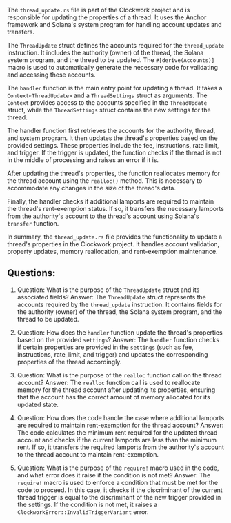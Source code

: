 The `thread_update.rs` file is part of the Clockwork project and is responsible for updating the properties of a thread. It uses the Anchor framework and Solana's system program for handling account updates and transfers.

The `ThreadUpdate` struct defines the accounts required for the `thread_update` instruction. It includes the authority (owner) of the thread, the Solana system program, and the thread to be updated. The `#[derive(Accounts)]` macro is used to automatically generate the necessary code for validating and accessing these accounts.

The `handler` function is the main entry point for updating a thread. It takes a `Context<ThreadUpdate>` and a `ThreadSettings` struct as arguments. The `Context` provides access to the accounts specified in the `ThreadUpdate` struct, while the `ThreadSettings` struct contains the new settings for the thread.

The handler function first retrieves the accounts for the authority, thread, and system program. It then updates the thread's properties based on the provided settings. These properties include the fee, instructions, rate limit, and trigger. If the trigger is updated, the function checks if the thread is not in the middle of processing and raises an error if it is.

After updating the thread's properties, the function reallocates memory for the thread account using the `realloc()` method. This is necessary to accommodate any changes in the size of the thread's data.

Finally, the handler checks if additional lamports are required to maintain the thread's rent-exemption status. If so, it transfers the necessary lamports from the authority's account to the thread's account using Solana's `transfer` function.

In summary, the `thread_update.rs` file provides the functionality to update a thread's properties in the Clockwork project. It handles account validation, property updates, memory reallocation, and rent-exemption maintenance.
## Questions: 
 1. Question: What is the purpose of the `ThreadUpdate` struct and its associated fields?
   Answer: The `ThreadUpdate` struct represents the accounts required by the `thread_update` instruction. It contains fields for the authority (owner) of the thread, the Solana system program, and the thread to be updated.

2. Question: How does the `handler` function update the thread's properties based on the provided `settings`?
   Answer: The `handler` function checks if certain properties are provided in the `settings` (such as fee, instructions, rate_limit, and trigger) and updates the corresponding properties of the thread accordingly.

3. Question: What is the purpose of the `realloc` function call on the thread account?
   Answer: The `realloc` function call is used to reallocate memory for the thread account after updating its properties, ensuring that the account has the correct amount of memory allocated for its updated state.

4. Question: How does the code handle the case where additional lamports are required to maintain rent-exemption for the thread account?
   Answer: The code calculates the minimum rent required for the updated thread account and checks if the current lamports are less than the minimum rent. If so, it transfers the required lamports from the authority's account to the thread account to maintain rent-exemption.

5. Question: What is the purpose of the `require!` macro used in the code, and what error does it raise if the condition is not met?
   Answer: The `require!` macro is used to enforce a condition that must be met for the code to proceed. In this case, it checks if the discriminant of the current thread trigger is equal to the discriminant of the new trigger provided in the settings. If the condition is not met, it raises a `ClockworkError::InvalidTriggerVariant` error.
    